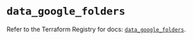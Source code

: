 # `data_google_folders`

Refer to the Terraform Registry for docs: [`data_google_folders`](https://registry.terraform.io/providers/hashicorp/google/6.1.0/docs/data-sources/folders).
